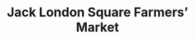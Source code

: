 ---
title: Jack London Square Farmers’ Market
description: ''
image: ''
suite_number: ''
street: Jack London Square
county: ''
city: Oakland
state: CA
zipcode:
country: USA
map_link: https://maps.google.com/maps?q=Jack%20London%20Square,%20Oakland
operating_hours:
- 'Mon - Fri: 11AM - 10PM'
- 'Sat - Sun: 1PM - 12PM'
available: true
order: 4
---